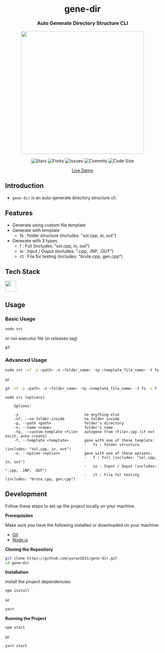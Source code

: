 <h1 align="center">gene-dir</h1>
<p align="center" style="font-size:16px"><strong>Auto Generate Directory Structure CLI</strong></p>
<p align="center">  
  <img src="https://raw.githubusercontent.com/catppuccin/catppuccin/main/assets/palette/macchiato.png" width="400" />
</p>

<p align="center">
  <img alt="Stars" src="https://badgen.net/github/stars/yuran1811/gene-dir">
  <img alt="Forks" src="https://badgen.net/github/forks/yuran1811/gene-dir">
  <img alt="Issues" src="https://badgen.net/github/issues/yuran1811/gene-dir">
  <img alt="Commits" src="https://badgen.net/github/commits/yuran1811/gene-dir">
  <img alt="Code Size" src="https://img.shields.io/github/languages/code-size/yuran1811/gene-dir">
</p>

<div align="center"><a href="" target="_blank">Live Demo</a></div>

## Introduction

- `gene-dir` is an auto-generate directory structure cli.

## Features

- Generate using custom file template
- Generate with template
  - fs : folder structure (includes: "sol.cpp, in, out")
- Generate with 3 types
  - f : Full (includes: "sol.cpp, in, out")
  - io : Input / Ouput (includes: ".cpp, .INP, .OUT")
  - ct : File for testing (includes: "brute.cpp, gen.cpp")

## Tech Stack

<img src="https://skill-icons-livid.vercel.app/icons?i=nodejs&gap=60" height="36" />

## Usage

### Basic Usage

```bash
node src
```

or run executor file (in releases tag)

```bash
gd
```

### Advanced Usage

```bash
node src -nf -p <path> -n <folder_name> -tp <template_file_name> -t fs -o f -y
```

or

```bash
gd -nf -p <path> -n <folder_name> -tp <template_file_name> -t fs -o f -y
```

```console
node src [options]

    Options:

    -y                              no anything else
    -nf, --no-folder-inside         no folder inside
    -p, --path <path>               folder's directory
    -n, --name <name>               folder's name
    -tp, --custom-template <file>   autogene from <file>.cpp (if not exist, auto create)
    -t, --template <template>       gene with one of these template:
                                    -   fs : folder structure (includes: "sol.cpp, in, out")
    -o, --option <option>           gene with one of these options:
                                    -   f : Full (includes: "sol.cpp, in, out")
                                    -   io : Input / Ouput (includes: ".cpp, .INP, .OUT")
                                    -   ct : File for testing (includes: "brute.cpp, gen.cpp")
```

## Development

Follow these steps to set up the project locally on your machine.

**Prerequisites**

Make sure you have the following installed or downloaded on your machine:

- [Git](https://git-scm.com/)
- [Node.js](https://nodejs.org/en)

**Cloning the Repository**

```bash
git clone https://github.com/yuran1811/gene-dir.git
cd gene-dir
```

**Installation**

Install the project dependencies:

```bash
npm install
```

or

```bash
yarn
```

**Running the Project**

```bash
npm start
```

or

```bash
yarn start
```
